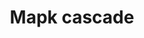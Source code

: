 ---
annotations:
- type: Pathway Ontology
  value: mitogen activated protein kinase signaling pathway
- type: Pathway Ontology
  value: mitogen activated protein kinase signaling pathway
authors:
- Nsalomonis
- MaintBot
- I.Reyes
- Michiel
- Ddigles
- Mkutmon
- Egonw
- Eweitz
description: The MAPK cascades are central signaling pathways that regulate a wide
  variety of stimulated cellular processes, including proliferation, differentiation,
  apoptosis and stress response. Therefore, dysregulation, or improper functioning
  of these cascades, is involved in the induction and progression of diseases such
  as cancer, diabetes, autoimmune diseases, and developmental abnormalities.
last-edited: 2021-05-11
organisms:
- Mus musculus
redirect_from:
- /index.php/Pathway:WP251
- /instance/WP251
schema-jsonld:
- '@context': https://schema.org/
  '@id': https://wikipathways.github.io/pathways/WP251.html
  '@type': Dataset
  creator:
    '@type': Organization
    name: WikiPathways
  description: The MAPK cascades are central signaling pathways that regulate a wide
    variety of stimulated cellular processes, including proliferation, differentiation,
    apoptosis and stress response. Therefore, dysregulation, or improper functioning
    of these cascades, is involved in the induction and progression of diseases such
    as cancer, diabetes, autoimmune diseases, and developmental abnormalities.
  keywords:
  - Map3k12
  - Mapk14
  - Map3k1
  - Mbp
  - Rasa3
  - Mapk1
  - Map3k3
  - Map2
  - Map2k6
  - Nras
  - GTP
  - Sipa1
  - Raf1
  - Jun
  - Apoptosis
  - Map3k2
  - Map2k3
  - Map2k2
  - Araf
  - Mapk12
  - Kras
  - Map2k4
  - Map2k7
  - Mapk3
  - RapGAPII
  - Mapk10
  - Elk1
  - Rras
  - Braf
  - Plcb3
  - GDP
  - Hras
  - Map2k1
  license: CC0
  name: Mapk cascade
seo: CreativeWork
title: Mapk cascade
wpid: WP251
---